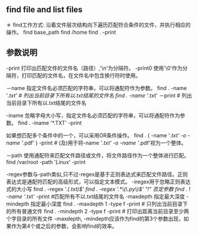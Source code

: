 ## find file and list files
 ＊ find工作方式: 沿着文件层次结构向下遍历匹配符合条件的文件，并执行相应的操作。
    find base_path
    find /home
    find . -print
    
## 参数说明
  -print 打印出匹配文件的文件名（路径）,'\n'为分隔符。 
  -print0 使用'\0'作为分隔符，打印匹配的文件名，在文件名中包含换行符时使用。

  －name 指定文件名必须匹配的字符串，可以将通配符作为参数。
    find . -name '*.txt' # 列出当前目录下所有以.txt结尾的文件名
    find . -name '*.txt' －print # 列出当前目录下所有以.txt结尾的文件名
  
  -iname 忽略字母大小写，指定文件名必须匹配的字符串，可以将通配符作为参数。
    find . -iname '*.TXT' -print
  
  如果想匹配多个条件中的一个，可以采用OR条件操作。
    find . \( -name '*.txt' -o -name '*.pdf' \) -print # \(及\)用于将-name '*.txt' -o -name '*.pdf'视为一个整体。
  
  －path 使用通配符来匹配文件路径或文件，将文件路径作为一个整体进行匹配。
    find /var/root -path '*Linux*' -print

  -regex参数与-path类似,只不过-regex是基于正则表达式来匹配文件路径。正则表达式是通配符匹配的高级形式，可以指定文本模式。
  -iregex用于忽略正则表达式的大小写
    find . -regex '.*\(\.txt\)$'
    find . -regex '.*\(\.py\)$'
  "!" 否定参数
    find . ! -name '*.txt' -print #匹配所有不以.txt结尾的文件名
  -maxdepth 指定最大深度
  -mindepth 指定最小深度
    find . -maxdepth 1 -type f -print # 只列出当前目录下的所有普通文件
    find . -mindepth 2 -type f -print # 打印出距离当前目录至少两个字目录的所有文件
  -maxdepth, -mindepth应该作为find的第3个参数出现，如果作为第4个或之后的参数，会影响find的效率。